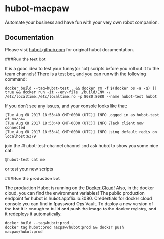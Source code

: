 # hubot-macpaw

Automate your business and have fun with your very own robot companion.

## Documentation

Please visit [hubot.github.com](https://hubot.github.com/docs/scripting/) for original hubot documentation.

###Run the test bot

It is a good idea to test your funny(or not) scripts before you roll out it to the team channels!
There is a test bot, and you can run with the following command:

```
docker build --tag=hubot-test . && docker rm -f $(docker ps -a -q) || true && docker run -it --env-file ./build/ENV -v /etc/localtime:/etc/localtime:ro -p 8080:8080 --name hubot-test hubot
```
If you don't see any issues, and your console looks like that:
```
[Tue Aug 08 2017 18:53:40 GMT+0000 (UTC)] INFO Logged in as hubot-test of macpaw
[Tue Aug 08 2017 18:53:40 GMT+0000 (UTC)] INFO Slack client now connected
[Tue Aug 08 2017 18:53:41 GMT+0000 (UTC)] INFO Using default redis on localhost:6379
```

join the #hubot-test-channel channel and ask hubot to show you some nice cat:

```
@hubot-test cat me
```
or test your new scripts


###Run the production bot

The production Hubot is running on the [Docker Cloud](https://cloud.docker.com)!
Also, in the docker cloud, you can find the environment variables! The public production endpoint for hubot is hubot.appflix.io:8080.
Сredentials for docker cloud console you can find in 1password Ops Vault. 
To deploy a new version of the bot it is enough to build and push the image to the docker registry, and it redeploys it automatically.

```
docker build --tag=hubot:prod .
docker tag hubot:prod macpaw/hubot:prod && docker push macpaw/hubot:prod
```
